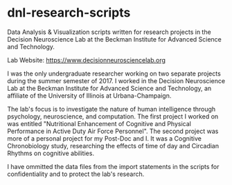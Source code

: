 # dnl-research-scripts
Data Analysis &amp; Visualization scripts written for research projects in the Decision Neuroscience Lab at the Beckman Institute for Advanced Science and Technology.

Lab Website: https://www.decisionneurosciencelab.org


I was the only undergraduate researcher working on two separate projects during the summer semester of 2017. I worked in the Decision Neuroscience Lab at the Beckman Institute for Advanced Science and Technology, an affiliate of the University of Illinois at Urbana-Champaign.

The lab's focus is to investigate the nature of human intelligence through psychology, neuroscience, and computation. The first project I worked on was entitled "Nutritional Enhancement of Cognitive and Physical Performance in Active Duty Air Force Personnel". The second project was more of a personal project for my Post-Doc and I. It was a Cognitive Chronobiology study, researching the effects of time of day and Circadian Rhythms on cognitive abilities.

I have ommitted the data files from the import statements in the scripts for confidentiality and to protect the lab's research.
